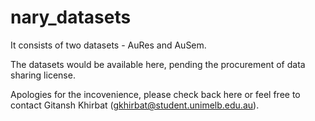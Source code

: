 # nary_datasets

It consists of two datasets - AuRes and AuSem.

The datasets would be available here, pending the procurement of data sharing license. 

Apologies for the incovenience, please check back here or feel free to contact Gitansh Khirbat (gkhirbat@student.unimelb.edu.au).
